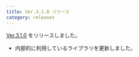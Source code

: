 ```yaml
---
title: Ver.3.1.0 リリース
category: releases
---
```


[Ver.3.1.0](https://github.com/nay/kozuchi/releases/tag/release-3.1.0) をリリースしました。

* 内部的に利用しているライブラリを更新しました。
